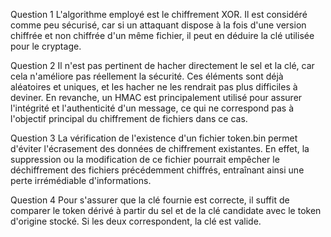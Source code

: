 Question 1
L'algorithme employé est le chiffrement XOR. Il est considéré comme peu sécurisé, car si un attaquant dispose à la fois d'une version chiffrée et non chiffrée d'un même fichier, il peut en déduire la clé utilisée pour le cryptage.

Question 2
Il n'est pas pertinent de hacher directement le sel et la clé, car cela n'améliore pas réellement la sécurité. Ces éléments sont déjà aléatoires et uniques, et les hacher ne les rendrait pas plus difficiles à deviner. En revanche, un HMAC est principalement utilisé pour assurer l'intégrité et l'authenticité d'un message, ce qui ne correspond pas à l'objectif principal du chiffrement de fichiers dans ce cas.

Question 3
La vérification de l'existence d'un fichier token.bin permet d'éviter l'écrasement des données de chiffrement existantes. En effet, la suppression ou la modification de ce fichier pourrait empêcher le déchiffrement des fichiers précédemment chiffrés, entraînant ainsi une perte irrémédiable d'informations.

Question 4
Pour s'assurer que la clé fournie est correcte, il suffit de comparer le token dérivé à partir du sel et de la clé candidate avec le token d'origine stocké. Si les deux correspondent, la clé est valide.








